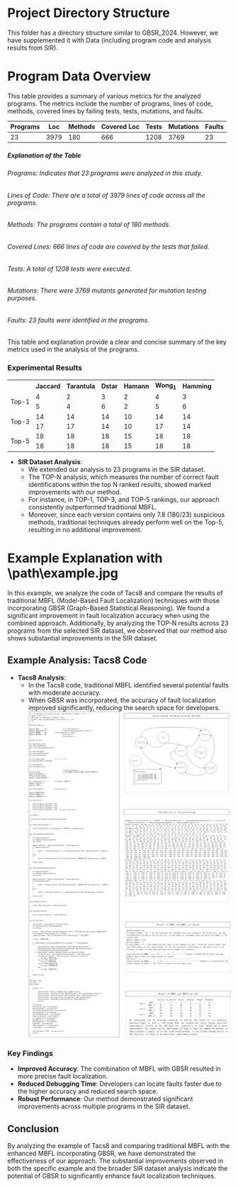 # Project Directory Structure

This folder has a directory structure similar to GBSR_2024. However, we have supplemented it with Data (including program code and analysis results from SIR).
# Program Data Overview

This table provides a summary of various metrics for the analyzed programs. The metrics include the number of programs, lines of code, methods, covered lines by failing tests, tests, mutations, and faults.

| Programs | Loc  | Methods | Covered Loc | Tests | Mutations | Faults |
|----------|------|---------|-------------|-------|-----------|--------|
| 23       | 3979 | 180     | 666         | 1208  | 3769      | 23     |

##### Explanation of the Table
###### Programs: Indicates that 23 programs were analyzed in this study.
###### Lines of Code: There are a total of 3979 lines of code across all the programs.
###### Methods: The programs contain a total of 180 methods.
###### Covered Lines: 666 lines of code are covered by the tests that failed.
###### Tests: A total of 1208 tests were executed.
###### Mutations: There were 3769 mutants generated for mutation testing purposes.
###### Faults: 23 faults were identified in the programs.
This table and explanation provide a clear and concise summary of the key metrics used in the analysis of the programs.



### Experimental Results
<table>
    <tr>
        <th></th>
        <th>Jaccard</th>
        <th>Tarantula</th>
        <th>Dstar</th>
        <th>Hamann</th>
        <th>Wong<sub>1</sub></th>
        <th>Hamming</th>
    </tr>
    <tr>
        <td rowspan="2">Top-1</td>
        <td>4</td>
        <td>2</td>
        <td>3</td>
        <td>2</td>
        <td>4</td>
        <td>3</td>
    </tr>
    <tr>
        <td>5</td>
        <td>4</td>
        <td>6</td>
        <td>2</td>
        <td>5</td>
        <td>6</td>
    </tr>
    <tr>
        <td rowspan="2">Top-3</td>
        <td>14</td>
        <td>14</td>
        <td>14</td>
        <td>10</td>
        <td>14</td>
        <td>14</td>
    </tr>
    <tr>
        <td>17</td>
        <td>17</td>
        <td>14</td>
        <td>10</td>
        <td>17</td>
        <td>14</td>
    </tr>
    <tr>
        <td rowspan="2">Top-5</td>
        <td>18</td>
        <td>18</td>
        <td>18</td>
        <td>15</td>
        <td>18</td>
        <td>18</td>
    </tr>
    <tr>
        <td>18</td>
        <td>18</td>
        <td>18</td>
        <td>15</td>
        <td>18</td>
        <td>18</td>
    </tr>
</table>

- **SIR Dataset Analysis**:
  - We extended our analysis to 23 programs in the SIR dataset.
  - The TOP-N analysis, which measures the number of correct fault identifications within the top N ranked results, showed marked improvements with our method.
  - For instance, in TOP-1, TOP-3, and TOP-5 rankings, our approach consistently outperformed traditional MBFL.
  - Moreover, since each version contains only 7.8 (180/23) suspicious methods, traditional techniques already perform well on the Top-5, resulting in no additional improvement.



  
  
# Example Explanation with \path\example.jpg

In this example, we analyze the code of Tacs8 and compare the results of traditional MBFL (Model-Based Fault Localization) techniques with those incorporating GBSR (Graph-Based Statistical Reasoning). We found a significant improvement in fault localization accuracy when using the combined approach. Additionally, by analyzing the TOP-N results across 23 programs from the selected SIR dataset, we observed that our method also shows substantial improvements in the SIR dataset.

## Example Analysis: Tacs8 Code


- **Tacs8 Analysis**:
  - In the Tacs8 code, traditional MBFL identified several potential faults with moderate accuracy.
  - When GBSR was incorporated, the accuracy of fault localization improved significantly, reducing the search space for developers.
![Example Analysis](example.jpg)

### Key Findings

- **Improved Accuracy**: The combination of MBFL with GBSR resulted in more precise fault localization.
- **Reduced Debugging Time**: Developers can locate faults faster due to the higher accuracy and reduced search space.
- **Robust Performance**: Our method demonstrated significant improvements across multiple programs in the SIR dataset.

## Conclusion

By analyzing the example of Tacs8 and comparing traditional MBFL with the enhanced MBFL incorporating GBSR, we have demonstrated the effectiveness of our approach. The substantial improvements observed in both the specific example and the broader SIR dataset analysis indicate the potential of GBSR to significantly enhance fault localization techniques.

